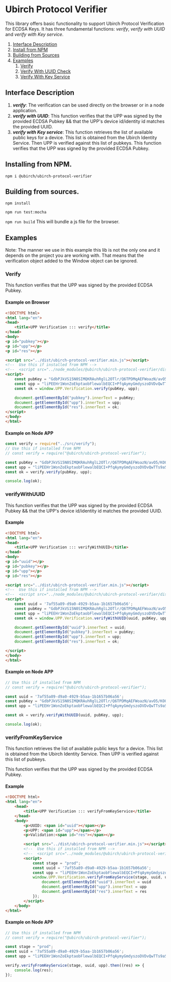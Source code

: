 # Ubirch Protocol Verifier

This library offers basic functionality to support Ubirch Protocol Verification for ECDSA Keys. It has
three fundamental functions: _verify_, _verify with UUID_ and _verify with Key service_.

1. [Interface Description](#interface-description)
2. [Install from NPM](#installing-from-npm)
3. [Building from Sources](#building-from-sources)
4. [Examples](#examples)
    1. [Verify](#verify)
    2. [Verify With UUID Check](#verifywithuuid)
    3. [Verify With Key Service](#verifyfromkeyservice)

## Interface Description

1. **_verify_**: The verification can be used directly on the browser or in a node application.
2. **_verify with UUID_**: This function verifies that the UPP was signed by the provided ECDSA Pubkey && that the UPP's device id/identity id matches the provided UUID.
3. **_verify with Key service_**: This function retrieves the list of available public keys for a device. This list is obtained from the Ubirch Identity Service. Then UPP is verified against this list of pubkeys.
This function verifies that the UPP was signed by the provided ECDSA Pubkey.
    
## Installing from NPM.

`npm i @ubirch/ubirch-protocol-verifier`

## Building from sources.

`npm install`

`npm run test:mocha`

`npm run build` This will bundle a js file for the browser.

## Examples

Note: The manner we use in this example this lib is not the only one and it depends on the project you are working with.
That means that the verification object added to the Window object can be ignored.

### Verify

This function verifies that the UPP was signed by the provided ECDSA Pubkey.

#### Example on Browser

```html
<!DOCTYPE html>
<html lang="en">
<head>
    <title>UPP Verification ::: verify</title>
</head>
<body>
<p id="pubkey"></p>
<p id="upp"></p>
<p id="res"></p>

<script src="../dist/ubirch-protocol-verifier.min.js"></script>
<!--  Use this if installed from NPM -->
<!--  <script src="../node_modules/@ubirch/ubirch-protocol-verifier/dist/ubirch-protocol-verifier.min.js"></script> -->
<script>
    const pubKey = "GdbPJkVS15N0SIMQKRAuhRglL2OTlr/Q6TPDMqAEFWoazN/avO5/KO0iSjOKrUa7qWgiEB8Zw/QMzn8y1XB51Q==";
    const upp = "liPEEHr1WonZoEkptaobFlewalbEQCI+PfqAymyGmdyszoDVDvQwTTs9aSLfDwFr163jyiXpKfpaddpkR6g7DtfaCz/4IJyRLostPO2PWsgwigqW9G8AxCB01pV0Aw5ngFA9RXBpJ8nu+dT8chghOj1goS4O38ZWisRATv0reU41YtXKJp6lpXh5Jt5buq4n17sBbVm3GLyiAeTmSGuAEQcxbE7j7UhOQLg8uR1Oj/Ql2tbKmhRCzR5jWg==";
    const ok = window.UPP.Verification.verify(pubKey, upp);

    document.getElementById("pubkey").innerText = pubKey;
    document.getElementById("upp").innerText = upp;
    document.getElementById("res").innerText = ok;
</script>
</body>
</html>

```

#### Example on Node APP

```js
const verify = require("../src/verify");
// Use this if installed from NPM
// const verify = require("@ubirch/ubirch-protocol-verifier"); 

const pubKey = "GdbPJkVS15N0SIMQKRAuhRglL2OTlr/Q6TPDMqAEFWoazN/avO5/KO0iSjOKrUa7qWgiEB8Zw/QMzn8y1XB51Q==";
const upp = "liPEEHr1WonZoEkptaobFlewalbEQCI+PfqAymyGmdyszoDVDvQwTTs9aSLfDwFr163jyiXpKfpaddpkR6g7DtfaCz/4IJyRLostPO2PWsgwigqW9G8AxCB01pV0Aw5ngFA9RXBpJ8nu+dT8chghOj1goS4O38ZWisRATv0reU41YtXKJp6lpXh5Jt5buq4n17sBbVm3GLyiAeTmSGuAEQcxbE7j7UhOQLg8uR1Oj/Ql2tbKmhRCzR5jWg==";
const ok = verify.verify(pubKey, upp);

console.log(ok);
```

### verifyWithUUID

This function verifies that the UPP was signed by the provided ECDSA Pubkey && that the UPP's device id/identity id matches the provided UUID.

#### Example

```html
<!DOCTYPE html>
<html lang="en">
<head>
    <title>UPP Verification ::: verifyWithUUID</title>
</head>
<body>
<p id="uuid"></p>
<p id="pubkey"></p>
<p id="upp"></p>
<p id="res"></p>

<script src="../dist/ubirch-protocol-verifier.min.js"></script>
<!--  Use this if installed from NPM -->
<!--  <script src="../node_modules/@ubirch/ubirch-protocol-verifier/dist/ubirch-protocol-verifier.min.js"></script> -->
<script>
    const uuid = '7af55a89-d9a0-4929-b5aa-1b1657b06a56';
    const pubKey = "GdbPJkVS15N0SIMQKRAuhRglL2OTlr/Q6TPDMqAEFWoazN/avO5/KO0iSjOKrUa7qWgiEB8Zw/QMzn8y1XB51Q==";
    const upp = "liPEEHr1WonZoEkptaobFlewalbEQCI+PfqAymyGmdyszoDVDvQwTTs9aSLfDwFr163jyiXpKfpaddpkR6g7DtfaCz/4IJyRLostPO2PWsgwigqW9G8AxCB01pV0Aw5ngFA9RXBpJ8nu+dT8chghOj1goS4O38ZWisRATv0reU41YtXKJp6lpXh5Jt5buq4n17sBbVm3GLyiAeTmSGuAEQcxbE7j7UhOQLg8uR1Oj/Ql2tbKmhRCzR5jWg==";
    const ok = window.UPP.Verification.verifyWithUUID(uuid, pubKey, upp);

    document.getElementById("uuid").innerText = uuid;
    document.getElementById("pubkey").innerText = pubKey;
    document.getElementById("upp").innerText = upp;
    document.getElementById("res").innerText = ok;

</script>
</body>
</html>
```

#### Example on Node APP

```js
// Use this if installed from NPM
// const verify = require("@ubirch/ubirch-protocol-verifier");

const uuid = '7af55a89-d9a0-4929-b5aa-1b1657b06a56';
const pubKey = "GdbPJkVS15N0SIMQKRAuhRglL2OTlr/Q6TPDMqAEFWoazN/avO5/KO0iSjOKrUa7qWgiEB8Zw/QMzn8y1XB51Q==";
const upp = "liPEEHr1WonZoEkptaobFlewalbEQCI+PfqAymyGmdyszoDVDvQwTTs9aSLfDwFr163jyiXpKfpaddpkR6g7DtfaCz/4IJyRLostPO2PWsgwigqW9G8AxCB01pV0Aw5ngFA9RXBpJ8nu+dT8chghOj1goS4O38ZWisRATv0reU41YtXKJp6lpXh5Jt5buq4n17sBbVm3GLyiAeTmSGuAEQcxbE7j7UhOQLg8uR1Oj/Ql2tbKmhRCzR5jWg==";

const ok = verify.verifyWithUUID(uuid, pubKey, upp);

console.log(ok);
```

### verifyFromKeyService

This function retrieves the list of available public keys for a device. This list is obtained from the Ubirch Identity Service. Then UPP is verified
against this list of pubkeys.

This function verifies that the UPP was signed by the provided ECDSA Pubkey.

#### Example

```html
<!DOCTYPE html>
<html lang="en">
    <head>
        <title>UPP Verification ::: verifyFromKeyService</title>
    </head>
    <body>
        <p>UUID: <span id="uuid"></span></p>
        <p>UPP: <span id="upp"></span></p>
        <p>Validation:<span id="res"></span></p>

        <script src="../dist/ubirch-protocol-verifier.min.js"></script>
        <!--  Use this if installed from NPM -->
        <!--  <script src="../node_modules/@ubirch/ubirch-protocol-verifier/dist/ubirch-protocol-verifier.min.js"></script> -->
        <script>
            const stage = "prod";
            const uuid = '7af55a89-d9a0-4929-b5aa-1b1657b06a56';
            const upp = "liPEEHr1WonZoEkptaobFlewalbEQCI+PfqAymyGmdyszoDVDvQwTTs9aSLfDwFr163jyiXpKfpaddpkR6g7DtfaCz/4IJyRLostPO2PWsgwigqW9G8AxCB01pV0Aw5ngFA9RXBpJ8nu+dT8chghOj1goS4O38ZWisRATv0reU41YtXKJp6lpXh5Jt5buq4n17sBbVm3GLyiAeTmSGuAEQcxbE7j7UhOQLg8uR1Oj/Ql2tbKmhRCzR5jWg==";
            window.UPP.Verification.verifyFromKeyService(stage, uuid, upp).then((res) => {
                document.getElementById("uuid").innerText = uuid
                document.getElementById("upp").innerText = upp
                document.getElementById("res").innerText = res
            });
        </script>
    </body>
</html>
```

#### Example on Node APP

```js
// Use this if installed from NPM
// const verify = require("@ubirch/ubirch-protocol-verifier");

const stage = "prod";
const uuid = '7af55a89-d9a0-4929-b5aa-1b1657b06a56';
const upp = "liPEEHr1WonZoEkptaobFlewalbEQCI+PfqAymyGmdyszoDVDvQwTTs9aSLfDwFr163jyiXpKfpaddpkR6g7DtfaCz/4IJyRLostPO2PWsgwigqW9G8AxCB01pV0Aw5ngFA9RXBpJ8nu+dT8chghOj1goS4O38ZWisRATv0reU41YtXKJp6lpXh5Jt5buq4n17sBbVm3GLyiAeTmSGuAEQcxbE7j7UhOQLg8uR1Oj/Ql2tbKmhRCzR5jWg==";

verify.verifyFromKeyService(stage, uuid, upp).then((res) => {
    console.log(res);
});
```

